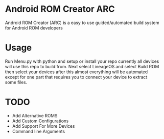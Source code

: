 # Android ROM Creator ARC
Android ROM Creator (ARC) is a easy to use guided/automated build system for Android ROM developers

# Usage
Run Menu.py with python and setup or install your repo currently all devices will use this repo to build from. Next select LineageOS and select Build ROM then select your devices after this almost everything will be automated except for one part that requires you to connect your device to extract some files.

# TODO
 * Add Alternative ROMS
 * Add Custom Configurations
 * Add Support For More Devices
 * Command line Arguments
